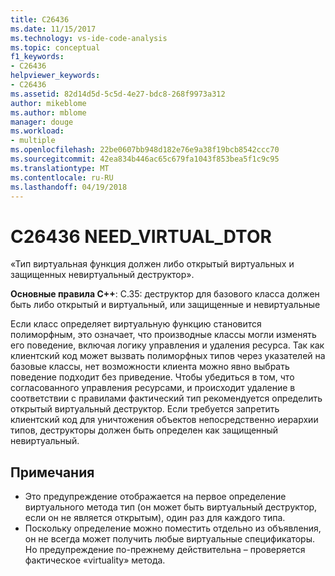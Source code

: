 ```yaml
---
title: C26436
ms.date: 11/15/2017
ms.technology: vs-ide-code-analysis
ms.topic: conceptual
f1_keywords:
- C26436
helpviewer_keywords:
- C26436
ms.assetid: 82d14d5d-5c5d-4e27-bdc8-268f9973a312
author: mikeblome
ms.author: mblome
manager: douge
ms.workload:
- multiple
ms.openlocfilehash: 22be0607bb948d182e76e9a38f19bcb8542ccc70
ms.sourcegitcommit: 42ea834b446ac65c679fa1043f853bea5f1c9c95
ms.translationtype: MT
ms.contentlocale: ru-RU
ms.lasthandoff: 04/19/2018
---
```

# <a name="c26436-needvirtualdtor"></a>C26436 NEED_VIRTUAL_DTOR
«Тип виртуальная функция должен либо открытый виртуальных и защищенных невиртуальный деструктор».

**Основные правила C++**: C.35: деструктор для базового класса должен быть либо открытый и виртуальный, или защищенные и невиртуальные

Если класс определяет виртуальную функцию становится полиморфным, это означает, что производные классы могли изменять его поведение, включая логику управления и удаления ресурса. Так как клиентский код может вызвать полиморфных типов через указателей на базовые классы, нет возможности клиента можно явно выбрать поведение подходит без приведение. Чтобы убедиться в том, что согласованного управления ресурсами, и происходит удаление в соответствии с правилами фактический тип рекомендуется определить открытый виртуальный деструктор. Если требуется запретить клиентский код для уничтожения объектов непосредственно иерархии типов, деструкторы должен быть определен как защищенный невиртуальный.

## <a name="remarks"></a>Примечания
 -  Это предупреждение отображается на первое определение виртуального метода тип (он может быть виртуальный деструктор, если он не является открытым), один раз для каждого типа.
-  Поскольку определение можно поместить отдельно из объявления, он не всегда может получить любые виртуальные спецификаторы. Но предупреждение по-прежнему действительна – проверяется фактическое «virtuality» метода.
